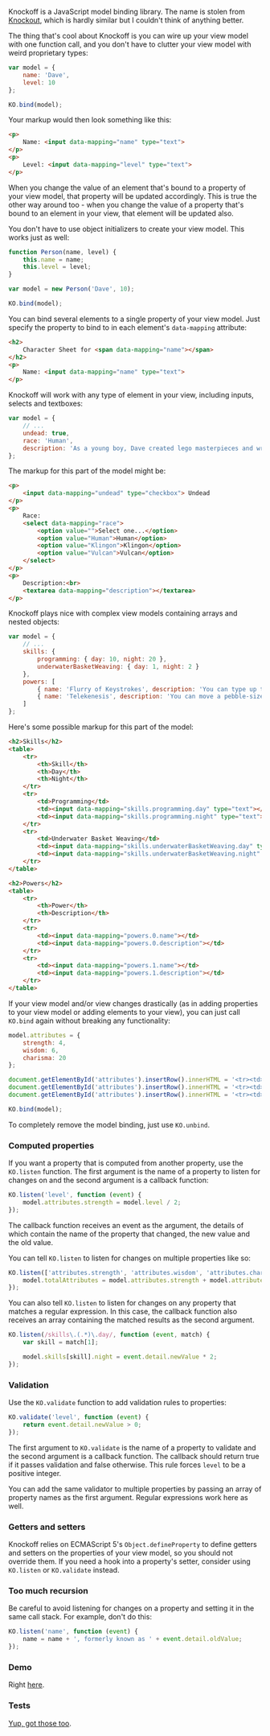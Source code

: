 Knockoff is a JavaScript model binding library. The name is stolen from [Knockout](http://knockoutjs.com), which is hardly similar but I couldn't think of anything better.

The thing that's cool about Knockoff is you can wire up your view model with one function call, and you don't have to clutter your view model with weird proprietary types:

```JavaScript
var model = {
    name: 'Dave',
    level: 10
};

KO.bind(model);
```

Your markup would then look something like this:

```HTML
<p>
    Name: <input data-mapping="name" type="text">
</p>
<p>
    Level: <input data-mapping="level" type="text">
</p>
```

When you change the value of an element that's bound to a property of your view model, that property will be updated accordingly. This is true the other way around too - when you change the value of a property that's bound to an element in your view, that element will be updated also.

You don't have to use object initializers to create your view model. This works just as well:

```JavaScript
function Person(name, level) {
    this.name = name;
    this.level = level;
}

var model = new Person('Dave', 10);

KO.bind(model);
```

You can bind several elements to a single property of your view model. Just specify the property to bind to in each element's `data-mapping` attribute:

```HTML
<h2>
    Character Sheet for <span data-mapping="name"></span>
</h2>
<p>
    Name: <input data-mapping="name" type="text">
</p>
```

Knockoff will work with any type of element in your view, including inputs, selects and textboxes:

```JavaScript
var model = {
    // ...
    undead: true,
    race: 'Human',
    description: 'As a young boy, Dave created lego masterpieces and wrestled alligators. This is why he only has one arm...'
};
```

The markup for this part of the model might be:

```HTML
<p>
    <input data-mapping="undead" type="checkbox"> Undead
</p>
<p>
    Race:
    <select data-mapping="race">
        <option value="">Select one...</option>
        <option value="Human">Human</option>
        <option value="Klingon">Klingon</option>
        <option value="Vulcan">Vulcan</option>
    </select>
</p>
<p>
    Description:<br>
    <textarea data-mapping="description"></textarea>
</p>
```

Knockoff plays nice with complex view models containing arrays and nested objects:

```JavaScript
var model = {
    // ...
    skills: {
        programming: { day: 10, night: 20 },
        underwaterBasketWeaving: { day: 1, night: 2 }
    },
    powers: [
        { name: 'Flurry of Keystrokes', description: 'You can type up to 80 word per minute.' },
        { name: 'Telekenesis', description: 'You can move a pebble-sized object with your brain once per day.' }
    ]
};
```

Here's some possible markup for this part of the model:

```HTML
<h2>Skills</h2>
<table>
    <tr>
        <th>Skill</th>
        <th>Day</th>
        <th>Night</th>
    </tr>
    <tr>
        <td>Programming</td>
        <td><input data-mapping="skills.programming.day" type="text"></td>
        <td><input data-mapping="skills.programming.night" type="text"></td>
    </tr>
    <tr>
        <td>Underwater Basket Weaving</td>
        <td><input data-mapping="skills.underwaterBasketWeaving.day" type="text"></td>
        <td><input data-mapping="skills.underwaterBasketWeaving.night" type="text"></td>
    </tr>
</table>

<h2>Powers</h2>
<table>
    <tr>
        <th>Power</th>
        <th>Description</th>
    </tr>
    <tr>
        <td><input data-mapping="powers.0.name"></td>
        <td><input data-mapping="powers.0.description"></td>
    </tr>
    <tr>
        <td><input data-mapping="powers.1.name"></td>
        <td><input data-mapping="powers.1.description"></td>
    </tr>
</table>
```

If your view model and/or view changes drastically (as in adding properties to your view model or adding elements to your view), you can just call `KO.bind` again without breaking any functionality:

```JavaScript
model.attributes = {
    strength: 4,
    wisdom: 6,
    charisma: 20
};

document.getElementById('attributes').insertRow().innerHTML = '<tr><td>Strength</td><td><input data-mapping="attributes.strength"></td></tr>';
document.getElementById('attributes').insertRow().innerHTML = '<tr><td>Wisdom</td><td><input data-mapping="attributes.wisdom"></td></tr>';
document.getElementById('attributes').insertRow().innerHTML = '<tr><td>Charisma</td><td><input data-mapping="attributes.charisma"></td></tr>';

KO.bind(model);
```

To completely remove the model binding, just use `KO.unbind`.

### Computed properties

If you want a property that is computed from another property, use the `KO.listen` function. The first argument is the name of a property to listen for changes on and the second argument is a callback function:

```JavaScript
KO.listen('level', function (event) {
    model.attributes.strength = model.level / 2;
});
```

The callback function receives an event as the argument, the details of which contain the name of the property that changed, the new value and the old value.

You can tell `KO.listen` to listen for changes on multiple properties like so:

```JavaScript
KO.listen(['attributes.strength', 'attributes.wisdom', 'attributes.charisma'], function (event) {
    model.totalAttributes = model.attributes.strength + model.attributes.wisdom + model.attributes.charisma;
});
```

You can also tell `KO.listen` to listen for changes on any property that matches a regular expression. In this case, the callback function also receives an array containing the matched results as the second argument.

```JavaScript
KO.listen(/skills\.(.*)\.day/, function (event, match) {
    var skill = match[1];

    model.skills[skill].night = event.detail.newValue * 2;
});
```

### Validation

Use the `KO.validate` function to add validation rules to properties:

```JavaScript
KO.validate('level', function (event) {
    return event.detail.newValue > 0;
});
```

The first argument to `KO.validate` is the name of a property to validate and the second argument is a callback function. The callback should return true if it passes validation and false otherwise. This rule forces `level` to be a positive integer.

You can add the same validator to multiple properties by passing an array of property names as the first argument. Regular expressions work here as well.

### Getters and setters

Knockoff relies on ECMAScript 5's `Object.defineProperty` to define getters and setters on the properties of your view model, so you should not override them. If you need a hook into a property's setter, consider using `KO.listen` or `KO.validate` instead.

### Too much recursion

Be careful to avoid listening for changes on a property and setting it in the same call stack. For example, don't do this:

```JavaScript
KO.listen('name', function (event) {
    name = name + ', formerly known as ' + event.detail.oldValue;
});
```

### Demo

Right [here](http://dave-kennedy.github.io/Knockoff).

### Tests

[Yup, got those too](http://dave-kennedy.github.io/Knockoff/tests.html).

